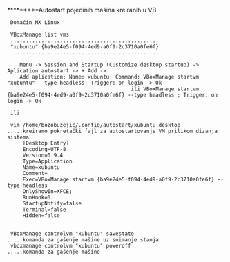 *********Autostart pojedinih mašina kreiranih u VB

     Domaćin MX Linux

     VBoxManage list vms
     ................................................
     "xubuntu" {ba9e24e5-f094-4ed9-a0f9-2c3710a0fe6f}
     ................................................
        
        Menu -> Session and Startup (Customize desktop startup) -> Aplication autostart -> + Add -> 
        Add aplication; Name: xubuntu; Command: VBoxManage startvm "xubuntu" --type headless; Trigger: on login -> Ok 
                                            ili VBoxManage startvm {ba9e24e5-f094-4ed9-a0f9-2c3710a0fe6f} --type headless ; Trigger: on login -> Ok

     ili 

     vim /home/bozobuzejic/.config/autostart/xubuntu.desktop                               .....kreiramo pokretački fajl za autostartovanje VM prilikom dizanja sistema
         [Desktop Entry]
         Encoding=UTF-8
         Version=0.9.4
         Type=Application
         Name=xubuntu
         Comment=
         Exec=VBoxManage startvm {ba9e24e5-f094-4ed9-a0f9-2c3710a0fe6f} --type headless
         OnlyShowIn=XFCE;
         RunHook=0
         StartupNotify=false
         Terminal=false
         Hidden=false          
    
    
     VBoxManage controlvm "xubuntu" savestate                                              .....komanda za gašenje mašine uz snimanje stanja
     vboxmanage controlvm "xubuntu" poweroff                                               .....komanda za gašenje mašine

         
         
